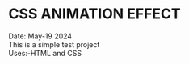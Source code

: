 # CSS ANIMATION EFFECT
Date: May-19 2024
<br> 
This is a simple test project
<br>
Uses:-HTML and CSS